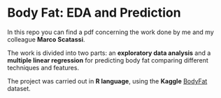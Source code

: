 # Body Fat: EDA and Prediction

In this repo you can find a pdf concerning the work done by me and my colleague **Marco Scatassi**. 

The work is divided into two parts: an **exploratory data analysis** and a **multiple linear regression** for predicting body fat comparing different techniques and features.

The project was carried out in **R language**, using the **Kaggle** [BodyFat](https://www.kaggle.com/datasets/fedesoriano/body-fat-prediction-dataset) dataset.
